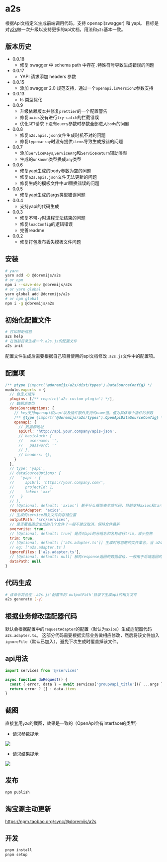 # a2s
根据Api文档定义生成前端调用代码，支持 openapi(swagger) 和 yapi。
目标是对[y2s](https://www.npmjs.com/package/y2s)做一次升级以支持更多的api文档，用法和`y2s`基本一致。

## 版本历史
- 0.0.18
  - 修复 swagger 中 schema path 中存在`.`特殊符号导致生成错误的问题
- 0.0.17
  - YAPI 请求添加 headers 参数
- 0.0.15
  - 添加 swagger 2.0 规范支持，通过一个`openapi.isVersion2`参数支持
- 0.0.13
  - ts 类型优化
- 0.0.9
  - 升级依赖版本并修复`prettier`的一个配置警告
  - 修复`axios`没有进行`try-catch`的拦截错误
  - 优化`GET`请求下没有`query`参数时参数全部进入`body`的问题
- 0.0.8
  - 修复`a2s.apis.json`文件生成时机不对的问题
  - 修复`type=array`时没有提供`items`导致生成报错的问题
- 0.0.7
  - 添加`ServiceKeys`,`ServiceArg`和`ServiceReturn`辅助类型
  - 生成的`unknown`类型换成`any`类型
- 0.0.6
  - 修复yapi生成的body参数为空的问题
  - 修复`a2s.apis.json`文件无法更新的问题
  - 修复生成的模板文件中url替换错误的问题
- 0.0.5
  - 修复yapi生成的args类型错误问题
- 0.0.4
  - 支持yapi的代码生成
- 0.0.3
  - 修复不带`-y`时进程无法结束的问题
  - 修复`loadConfig`的逻辑错误
  - 完善readme
- 0.0.2
  - 修复打包发布丢失模板文件问题
## 安装
```sh
# yarn
yarn add -D @doremijs/a2s
# or npm
npm i --save-dev @doremijs/a2s
# or yarn global
yarn global add @doremijs/a2s
# or npm global
npm i -g @doremijs/a2s
```

## 初始化配置文件
```sh
# 打印帮助信息
a2s help
# 在当前目录生成一个.a2s.js的配置文件
a2s init
```

配置文件生成后需要根据自己项目使用的api文档修改`.a2s.js`文件中的配置项。

## 配置项
```js
/** @type {import('@doremijs/a2s/dist/types').DataSourceConfig} */
module.exports = {
  // 自定义插件
  plugins: [/** require('a2s-custom-plugin') */],
  // 数据源类型
  dataSourceOptions: {
    // key支持openapi和yapi以及插件额外支持的name值，值为具体每个插件的参数
    /** @type {import('@doremijs/a2s/types').OpenApiDataSourceConfig} */
    openapi: {
      // 数据源地址
      apiUrl: 'http://api.your.company/apis-json',
      // basicAuth: {
      //   username: '',
      //   password: ''
      // },
      // headers: {},
    }
  },
  // type: 'yapi',
  // dataSourceOptions: {
  //   'yapi': {
  //     apiUrl: 'https://your.company.com/',
  //     projectId: 1,
  //     token: 'xxx'
  //   }
  // },
  // [Optional, default: 'axios'] 基于什么框架去生成代码，目前支持axios和taro
  requestAdapter: 'axios',
  // 生成的service相关文件的存储位置
  outputPath: 'src/services',
  // 是否覆盖固定生成的几个文件？一般不建议取消，保持文件最新
  overwrite: true,
  // [Optional, default: true] 是否对api的分组名和名称进行trim，减少空格
  trim: true,
  // [Optional, default: ['a2s.adapter.ts']] 生成时可忽略的文件集合，当 a2s.adapter.ts 文件根据业务发生变更后需要ignore
  // eg: ['a2s.adapter.ts']
  ignoreFiles: ['a2s.adapter.ts'],
  // [Optional, default: null] 解构response返回的数据层级，一般用于后端返回的数据有一层固定的包裹，比如 { data: {}, message: '', err_code: '' } 这种情况，此时设置为 'data' 将自动解构到 data 里面的具体数据，如果有多层包裹，请使用数组
  dataPath: null
}
```

## 代码生成
```sh
# 该命令将会在'.a2s.js'配置中的'outputPath'目录下生成api的相关文件
a2s generate [-y]
```

## 根据业务修改适配器代码
默认会根据配置中的`requestAdapter`的配置（默认为`axios`）生成适配器代码`a2s.adapter.ts`。
这部分代码需要根据实际业务做相应修改，然后将该文件加入`ignoreFile`（默认已加入），避免下次生成时覆盖掉该文件。

## api用法
```ts
import services from '@/services'

async function doRequest() {
  const { error, data } = await services['group@api_title']({ ...args }, extraParams)
  return error ? [] : data.items
}
```

## 截图
直接套用`y2s`的截图，效果是一致的（OpenApi会有interface的类型）
- 请求参数提示

![](https://raw.githubusercontent.com/erguotou520/yapi2service/HEAD/docs/args.png)
- 请求结果提示

![](https://raw.githubusercontent.com/erguotou520/yapi2service/HEAD/docs/resp.png)

## 发布
```bash
npm publish
```

## 淘宝源主动更新
https://npm.taobao.org/sync/@doremijs/a2s

## 开发

```sh
pnpm install
pnpm setup
```